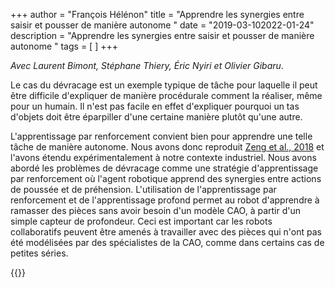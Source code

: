 +++
author = "François Hélénon"
title = "Apprendre les synergies entre saisir et pousser de manière autonome "
date = "2019-03-102022-01-24"
description = "Apprendre les synergies entre saisir et pousser de manière autonome "
tags = [
]
+++

*Avec Laurent Bimont, Stéphane Thiery, Éric Nyiri et Olivier Gibaru*.
   
  Le cas du dévracage est un exemple typique de tâche pour laquelle il peut être difficile d'expliquer de manière procédurale comment la réaliser, même pour un humain. Il n'est pas facile en effet d'expliquer pourquoi un tas d'objets doit être éparpiller d'une certaine manière plutôt qu'une autre.

  L'apprentissage par renforcement convient bien pour apprendre une telle tâche de manière autonome. Nous avons donc reproduit [Zeng et al., 2018](https://vpg.cs.princeton.edu/) et l'avons étendu expérimentalement à notre contexte industriel. Nous avons abordé les problèmes de dévracage comme une stratégie d'apprentissage par renforcement où l'agent robotique apprend des synergies entre actions de poussée et de préhension. L'utilisation de l'apprentissage par renforcement et de l'apprentissage profond permet au robot d'apprendre à ramasser des pièces sans avoir besoin d'un modèle CAO, à partir d'un simple capteur de profondeur. Ceci est important car les robots collaboratifs peuvent être amenés à travailler avec des pièces qui n'ont pas été modélisées par des spécialistes de la CAO, comme dans certains cas de petites séries.

 {{<youtube T592ye7RPxQ>}}

